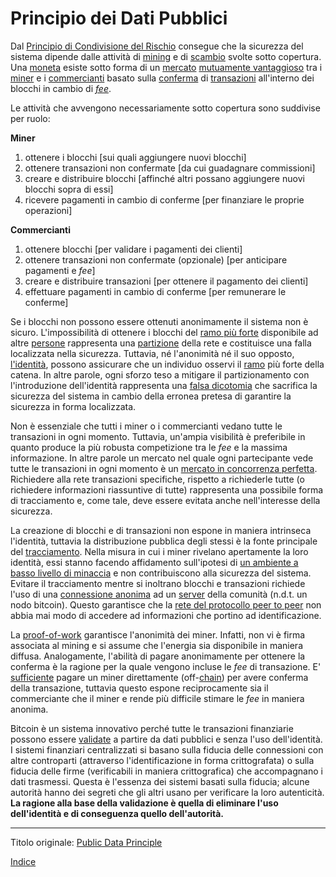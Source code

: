 # Principio dei Dati Pubblici



Dal [Principio di Condivisione del Rischio](ch016-risk-sharing-principle.md) consegue che la sicurezza del sistema dipende dalle attività di [mining](ch101-glossary.md#centro-di-mining-mine) e di [scambio](ch101-glossary.md#scambio) svolte sotto copertura. Una [moneta](ch101-glossary.md#moneta) esiste sotto forma di un [mercato](ch101-glossary.md#mercato) [mutuamente vantaggioso](ch042-balance-of-power-fallacy.md) tra i [miner](ch101-glossary.md#miner) e i [commercianti](ch101-glossary.md#commerciante) basato sulla [conferma](ch101-glossary.md#conferma) di [transazioni](ch101-glossary.md#transazione) all'interno dei blocchi in cambio di [_fee_](ch101-glossary.md#commissione-di-transazione-fee).

Le attività che avvengono necessariamente sotto copertura sono suddivise per ruolo:

**Miner**

1. ottenere i blocchi [sui quali aggiungere nuovi blocchi]
2. ottenere transazioni non confermate [da cui guadagnare commissioni]
3. creare e distribuire blocchi [affinché altri possano aggiungere nuovi blocchi sopra di essi] 
4. ricevere pagamenti in cambio di conferme [per finanziare le proprie operazioni]

**Commercianti**

1. ottenere blocchi [per validare i pagamenti dei clienti]
2. ottenere transazioni non confermate (opzionale) [per anticipare pagamenti e _fee_]
3. creare e distribuire transazioni [per ottenere il pagamento dei clienti]
4. effettuare pagamenti in cambio di conferme [per remunerare le conferme]

Se i blocchi non possono essere ottenuti anonimamente il sistema non è sicuro. L'impossibilità di ottenere i blocchi del [ramo più forte](ch101-glossary.md#ramo-forte-strong-branch) disponibile ad altre [persone](ch101-glossary.md#persona) rappresenta una [partizione](ch101-glossary.md#partizione) della rete e costituisce una falla localizzata nella sicurezza. Tuttavia, né l'anonimità né il suo opposto, [l'identità](ch101-glossary.md#identità), possono assicurare che un individuo osservi il [ramo](ch101-glossary.md#ramo-branch) più forte della catena. In altre parole, ogni sforzo teso a mitigare il partizionamento con l'introduzione dell'identità rappresenta una [falsa dicotomia](https://it.wikipedia.org/wiki/Falsa_dicotomia) che sacrifica la sicurezza del sistema in cambio della erronea pretesa di garantire la sicurezza in forma localizzata.

Non è essenziale che tutti i miner o i commercianti vedano tutte le transazioni in ogni momento. Tuttavia, un'ampia visibilità è preferibile in quanto produce la più robusta competizione tra le _fee_ e la massima informazione. In altre parole un mercato nel quale ogni partecipante vede tutte le transazioni in ogni momento è un [mercato in concorrenza perfetta](https://it.wikipedia.org/wiki/Concorrenza_perfetta). Richiedere alla rete transazioni specifiche, rispetto a richiederle tutte (o richiedere informazioni riassuntive di tutte) rappresenta una possibile forma di tracciamento e, come tale, deve essere evitata anche nell'interesse della sicurezza.

La creazione di blocchi e di transazioni non espone in maniera intrinseca l'identità, tuttavia la distribuzione pubblica degli stessi è la fonte principale del [tracciamento](ch101-glossary.md#tracciamento-taint). Nella misura in cui i miner rivelano apertamente la loro identità, essi stanno facendo affidamento sull'ipotesi di [un ambiente a basso livello di minaccia](ch033-threat-level-paradox.md) e non contribuiscono alla sicurezza del sistema. Evitare il tracciamento mentre si inoltrano blocchi e transazioni richiede l'uso di una [connessione anonima](https://en.wikipedia.org/wiki/Anonymizer) ad un [server](ch101-glossary.md#client-server) della comunità (n.d.t. un nodo bitcoin). Questo garantisce che la [rete del protocollo peer to peer](ch101-glossary.md#peer-to-peer) non abbia mai modo di accedere ad informazioni che portino ad identificazione.

La [proof-of-work](ch101-glossary.md#prova) garantisce l'anonimità dei miner. Infatti, non vi è firma associata al mining e si assume che l'energia sia disponibile in maniera diffusa. Analogamente, l'abilità di pagare anonimamente per ottenere la conferma è la ragione per la quale vengono incluse le _fee_ di transazione. E' [sufficiente](ch081-side-fee-fallacy.md) pagare un miner direttamente (off-[chain](ch101-glossary.md#catena)) per avere conferma della transazione, tuttavia questo espone reciprocamente sia il commerciante che il miner e rende più difficile stimare le _fee_ in maniera anonima.

Bitcoin è un sistema innovativo perché tutte le transazioni finanziarie possono essere [validate](ch101-glossary.md#validazione) a partire da dati pubblici e senza l'uso dell'identità. I sistemi finanziari centralizzati si basano sulla fiducia delle connessioni con altre controparti (attraverso l'identificazione in forma crittografata) o sulla fiducia delle firme (verificabili in maniera crittografica) che accompagnano i dati trasmessi. Questa è l'essenza dei sistemi basati sulla fiducia; alcune autorità hanno dei segreti che gli altri usano per verificare la loro autenticità. **La ragione alla base della validazione è quella di eliminare l'uso dell'identità e di conseguenza quello dell'autorità.**

---

Titolo originale: [Public Data Principle](https://github.com/libbitcoin/libbitcoin-system/wiki/Public-Data-Principle)

[Indice](/README.md)

